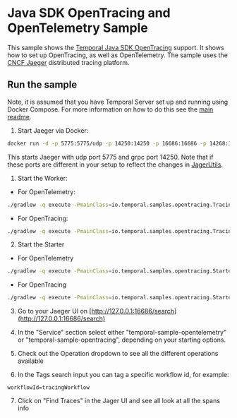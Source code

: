 # Java SDK OpenTracing and OpenTelemetry Sample

This sample shows the [Temporal Java SDK OpenTracing](https://github.com/temporalio/sdk-java/tree/main/temporal-opentracing) support.
It shows how to set up OpenTracing, as well as OpenTelemetry.
The sample uses the [CNCF Jaeger](https://github.com/jaegertracing/jaeger) distributed tracing
platform.

## Run the sample

Note, it is assumed that you have Temporal Server set up and running using Docker Compose.
For more information on how to do this see the [main readme](../../../../../../../README.md).

1. Start Jaeger via Docker:

```bash
docker run -d -p 5775:5775/udp -p 14250:14250 -p 16686:16686 -p 14268:14268 jaegertracing/all-in-one:latest
```

This starts Jaeger with udp port 5775 and grpc port 14250. Note that 
if these ports are different in your setup to reflect the changes in [JagerUtils](JaegerUtils.java).

1. Start the Worker:

* For OpenTelemetry:

```bash
./gradlew -q execute -PmainClass=io.temporal.samples.opentracing.TracingWorker
```

* For OpenTracing:

```bash
./gradlew -q execute -PmainClass=io.temporal.samples.opentracing.TracingWorker --args="OpenTracing"
```

2. Start the Starter

* For OpenTelemetry

```bash
./gradlew -q execute -PmainClass=io.temporal.samples.opentracing.Starter
```

* For OpenTracing

```bash
./gradlew -q execute -PmainClass=io.temporal.samples.opentracing.Starter --args="OpenTracing"
```

3. Go to your Jaeger UI on [http://127.0.0.1:16686/search](http://127.0.0.1:16686/search)

4. In the "Service" section select either "temporal-sample-opentelemetry" or 
   "temporal-sample-opentracing", depending on your starting options.
   
5. Check out the Operation dropdown to see all the different operations available

6. In the Tags search input you can tag a specific workflow id, for example:

```
workflowId=tracingWorkflow
```

7. Click on "Find Traces" in the Jager UI and see all look at all the spans info
